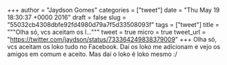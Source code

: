 
+++
author = "Jaydson Gomes"
categories = ["tweet"]
date = "Thu May 19 18:30:37 +0000 2016"
draft = false
slug = "55032cb4308dbfe92fd4980d79a7f5d33508093f"
tags = ["tweet"]
title = """Olha só, vcs aceitam os l..."""
tweet = true
micro = true
tweet_url = "https://twitter.com/jaydson/status/733364249838379009"
+++
Olha só, vcs aceitam os loko tudo no Facebook. Daí os loko me adicionam e vejo os amigos em comum e aceito. Mas daí o loko é loko mesmo :/
